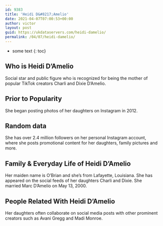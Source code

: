```yaml
---
id: 9383
title: 'Heidi D&#8217;Amelio'
date: 2021-04-07T07:00:53+00:00
author: victor
layout: post
guid: https://ukdataservers.com/heidi-damelio/
permalink: /04/07/heidi-damelio/
---
```


* some text
{: toc}


## Who is Heidi D&#8217;Amelio



Social star and public figure who is recognized for being the mother of popular TikTok creators Charli and Dixie D&#8217;Amelio. 

                
                
                
## Prior to Popularity



She began posting photos of her daughters on Instagram in 2012.

                
                
                
## Random data



She has over 2.4 million followers on her personal Instagram account, where she posts promotional content for her daughters, family pictures and more. 

                
                
                
## Family & Everyday Life of Heidi D&#8217;Amelio



Her maiden name is O&#8217;Brian and she&#8217;s from Lafayette, Louisiana. She has appeared on the social feeds of her daughters Charli and Dixie. She married Marc D&#8217;Amelio on May 13, 2000.

                
                
                
## People Related With Heidi D&#8217;Amelio



Her daughters often collaborate on social media posts with other prominent creators such as Avani Gregg and Madi Monroe. 

                
              
            
          
          
          